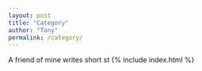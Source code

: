 ```yaml
---
layout: post
title: "Category"
author: "Tony"
permalink: /category/
---
```


A friend of mine writes short st
{% include index.html %}
